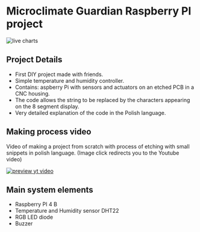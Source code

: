 # Microclimate Guardian Raspberry PI project

![live charts](diygif.gif)  

## Project Details
- First DIY project made with friends.
- Simple temperature and humidity controller.
- Contains: aspberry Pi with sensors and actuators on an etched PCB in a CNC housing.
- The code allows the string to be replaced by the characters appearing on the 8 segment display.
- Very detailed explanation of the code in the Polish language.

## Making process video 

Video of making a project from scratch with process of etching with small snippets in polish language. (Image click redirects you to the Youtube video)

[![preview yt video](https://img.youtube.com/vi/YOUTUBE_VIDEO_ID_HERE/0.jpg)](https://www.youtube.com/watch?v=syObyWJ59Dc)

## Main system elements
- Raspberry PI 4 B
- Temperature and Humidity sensor DHT22
- RGB LED diode
- Buzzer

